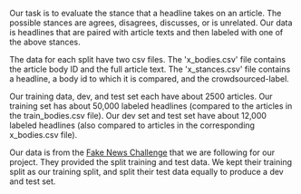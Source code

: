 
Our task is to evaluate the stance that a headline takes on an article. The possible stances are agrees, disagrees, discusses, or is unrelated. Our data is headlines that are paired with article texts and then labeled with one of the above stances.

The data for each split have two csv files. The 'x_bodies.csv' file contains the article body ID and the full article text. The 'x_stances.csv' file contains a headline, a body id to which it is compared, and the crowdsourced-label.

Our training data, dev, and test set each have about 2500 articles. Our training set has about 50,000 labeled headlines (compared to the articles in the train_bodies.csv file). Our dev set and test set have about 12,000 labeled headlines (also compared to articles in the corresponding x_bodies.csv file).  

Our data is from the [Fake News Challenge](http://www.fakenewschallenge.org) that we are following for our project. They provided the split training and test data. We kept their training split as our training split, and split their test data equally to produce a dev and test set.
